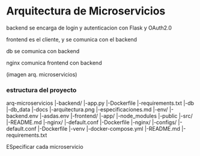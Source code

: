 # Arquitectura de Microservicios

backend se encarga de login y autenticacion con Flask y OAuth2.0

frontend es el cliente, y se comunica con el backend

db se comunica con backend

nginx comunica frontend con backend


(imagen arq. microservicios)


### estructura del proyecto

arq-microservicios
    |-backend/
        |-app.py
        |-Dockerfile
        |-requirements.txt
    |-db
        |-db_data
    |-docs
        |-arquitectura.png
        |-especificaciones.md
    |-env/
        |-backend.env
        |-asdas.env
    |-frontend/
        |-app/
            |-node_modules
            |-public
            |-src/
            |-README.md
        |-nginx/
            |-default.conf
        |-Dockerfile
    |-nginx/
        |-configs/
            |-default.conf
        |-Dockerfile
    |-venv
    |-docker-compose.yml
    |-README.md
    |-requirements.txt


ESpecificar cada microservicio

